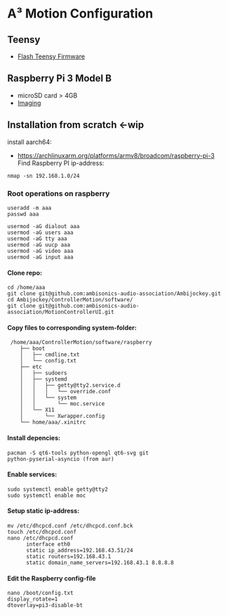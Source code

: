 # A³ Motion Configuration
## Teensy
- [Flash Teensy Firmware](https://doc.a3-audio.com/development/flashTeensy.html) 

## Raspberry Pi 3 Model B
- microSD card > 4GB
- [Imaging](https://doc.a3-audio.com/development/imaging.html)

## Installation from scratch <-wip
install aarch64:
- https://archlinuxarm.org/platforms/armv8/broadcom/raspberry-pi-3
Find Raspberry PI ip-address:
```
nmap -sn 192.168.1.0/24
```

### Root operations on raspberry
```
useradd -m aaa
passwd aaa

usermod -aG dialout aaa
usermod -aG users aaa
usermod -aG tty aaa
usermod -aG uucp aaa
usermod -aG video aaa
usermod -aG input aaa
```
#### Clone repo:
```
cd /home/aaa
git clone git@github.com:ambisonics-audio-association/Ambijockey.git
cd Ambijockey/ControllerMotion/software/
git clone git@github.com:ambisonics-audio-association/MotionControllerUI.git
``` 
#### Copy files to corresponding system-folder:
```
 /home/aaa/ControllerMotion/software/raspberry
    ├── boot
    │   ├── cmdline.txt
    │   └── config.txt
    ├── etc
    │   ├── sudoers
    │   ├── systemd
    │   │   ├── getty@tty2.service.d
    │   │   │   └── override.conf
    │   │   └── system
    │   │       └── moc.service
    │   └── X11
    │       └── Xwrapper.config
	└── home/aaa/.xinitrc
```
#### Install depencies:
``` 
pacman -S qt6-tools python-opengl qt6-svg git
python-pyserial-asyncio (from aur)
``` 
#### Enable services:
``` 
sudo systemctl enable getty@tty2
sudo systemctl enable moc
``` 
#### Setup static ip-address:
``` 
mv /etc/dhcpcd.conf /etc/dhcpcd.conf.bck
touch /etc/dhcpcd.conf
nano /etc/dhcpcd.conf
	  interface eth0
	  static ip_address=192.168.43.51/24
	  static routers=192.168.43.1
	  static domain_name_servers=192.168.43.1 8.8.8.8
``` 
#### Edit the Raspberry config-file
```
nano /boot/config.txt
display_rotate=1
dtoverlay=pi3-disable-bt
```